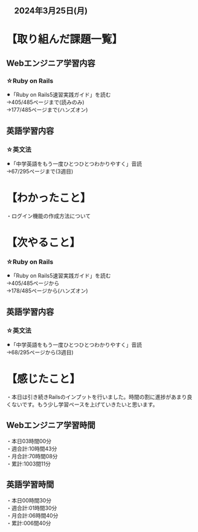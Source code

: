 ## 　2024年3月25日(月)
# 【取り組んだ課題一覧】
## Webエンジニア学習内容
### ☆Ruby on Rails
⚫︎「Ruby on Rails5速習実践ガイド」を読む<br>
→405/485ページまで(読みのみ)<br>
→177/485ページまで(ハンズオン)<br>
## 英語学習内容
### ☆英文法
⚫︎「中学英語をもう一度ひとつひとつわかりやすく」音読<br>
→67/295ページまで(3週目)<br>
# 【わかったこと】
・ログイン機能の作成方法について<br>
# 【次やること】
### ☆Ruby on Rails
⚫︎「Ruby on Rails5速習実践ガイド」を読む<br>
→405/485ページから<br>
→178/485ページから(ハンズオン)<br>
## 英語学習内容
### ☆英文法
⚫︎「中学英語をもう一度ひとつひとつわかりやすく」音読<br>
→68/295ページから(3週目)<br>
# 【感じたこと】
・本日は引き続きRailsのインプットを行いました。時間の割に進捗があまり良くないです。もう少し学習ペースを上げていきたいと思います。<br>
## Webエンジニア学習時間
・本日03時間00分<br>
・週合計:10時間43分<br>
・月合計:70時間08分<br>
・累計:1003間11分<br>
## 英語学習時間
・本日00時間30分<br>
・週合計:01時間30分<br>
・月合計:06時間40分<br>
・累計:006間40分<br>
